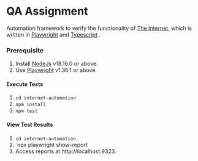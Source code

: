 # QA Assignment

Automation framework to verify the functionality of [The Internet](https://the-internet.herokuapp.com), which is written in [Playwright](https://playwright.dev/) and [Typescript](https://www.typescriptlang.org/) .

### Prerequisite

1. Install [NodeJs](https://nodejs.org/en) v18.16.0 or above.
2. Use [Playwright](https://playwright.dev/) v1.36.1 or above

#### Execute Tests

1. `cd internet-automation`
2. `npm install`
3. `npm test`

#### View Test Results

1. `cd internet-automation`
2. `npx playwright show-report
3. Access reports at http://localhost:9323.
